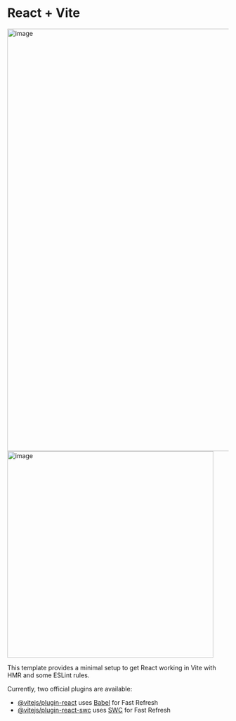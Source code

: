# React + Vite
<img width="959" alt="image" src="https://github.com/user-attachments/assets/315f239c-cebd-47fc-98d8-da1cd7a15d6f" />
<img width="469" alt="image" src="https://github.com/user-attachments/assets/244b550a-21a3-4cd7-aa05-a211912bb136" />


This template provides a minimal setup to get React working in Vite with HMR and some ESLint rules.

Currently, two official plugins are available:

- [@vitejs/plugin-react](https://github.com/vitejs/vite-plugin-react/blob/main/packages/plugin-react/README.md) uses [Babel](https://babeljs.io/) for Fast Refresh
- [@vitejs/plugin-react-swc](https://github.com/vitejs/vite-plugin-react-swc) uses [SWC](https://swc.rs/) for Fast Refresh
